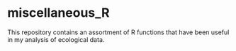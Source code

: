 miscellaneous_R
===============

This repository contains an assortment of R functions that have been useful in my analysis of ecological data.
